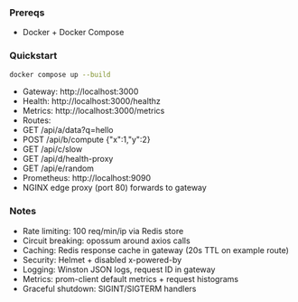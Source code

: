 ### Prereqs

- Docker + Docker Compose

### Quickstart

```bash
docker compose up --build
```

- Gateway: http://localhost:3000
- Health: http://localhost:3000/healthz
- Metrics: http://localhost:3000/metrics
- Routes:
- GET /api/a/data?q=hello
- POST /api/b/compute {"x":1,"y":2}
- GET /api/c/slow
- GET /api/d/health-proxy
- GET /api/e/random
- Prometheus: http://localhost:9090
- NGINX edge proxy (port 80) forwards to gateway

### Notes

- Rate limiting: 100 req/min/ip via Redis store
- Circuit breaking: opossum around axios calls
- Caching: Redis response cache in gateway (20s TTL on example route)
- Security: Helmet + disabled x-powered-by
- Logging: Winston JSON logs, request ID in gateway
- Metrics: prom-client default metrics + request histograms
- Graceful shutdown: SIGINT/SIGTERM handlers
